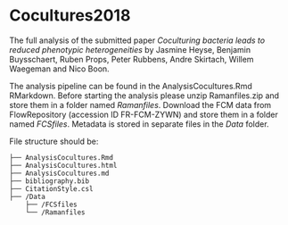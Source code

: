 # Cocultures2018

The full analysis of the submitted paper _Coculturing bacteria leads to reduced phenotypic heterogeneities_ by Jasmine Heyse, Benjamin Buysschaert, Ruben Props, Peter Rubbens, Andre Skirtach, Willem Waegeman and Nico Boon.

The analysis pipeline can be found in the AnalysisCocultures.Rmd RMarkdown. Before starting the analysis please unzip Ramanfiles.zip and store them in a folder named _Ramanfiles_. Download the FCM data from FlowRepository (accession ID FR-FCM-ZYWN) and store them in a folder named _FCSfiles_. Metadata is stored in separate files in the _Data_ folder.

File structure should be: 

```
├── AnalysisCocultures.Rmd
├── AnalysisCocultures.html
├── AnalysisCocultures.md
├── bibliography.bib
├── CitationStyle.csl
├── /Data
    ├── /FCSfiles
    └── /Ramanfiles
```